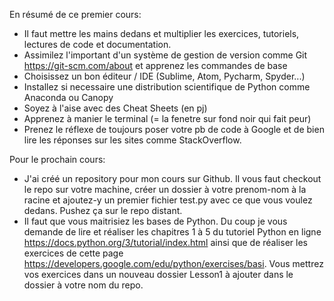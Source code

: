 En résumé de ce premier cours:
- Il faut mettre les mains dedans et multiplier les exercices, tutoriels, lectures de code et documentation.
- Assimilez l'important d'un système de gestion de version comme Git https://git-scm.com/about et apprenez les commandes de base
- Choisissez un bon éditeur / IDE (Sublime, Atom, Pycharm, Spyder...)
- Installez si necessaire une distribution scientifique de Python comme Anaconda ou Canopy
- Soyez à l'aise avec des Cheat Sheets (en pj)
- Apprenez à manier le terminal (= la fenetre sur fond noir qui fait peur)
- Prenez le réflexe de toujours poser votre pb de code à Google et de bien lire les réponses sur les sites comme StackOverflow.

Pour le prochain cours:
- J'ai créé un repository pour mon cours sur Github. Il vous faut checkout le repo sur votre machine, créer un dossier à votre prenom-nom à la racine et ajoutez-y un premier fichier test.py avec ce que vous voulez dedans. Pushez ça sur le repo distant.
- Il faut que vous maitrisiez les bases de Python. Du coup je vous demande de lire et réaliser les chapitres 
1 à 5 du tutoriel Python en ligne https://docs.python.org/3/tutorial/index.html ainsi que de réaliser les exercices de cette page https://developers.google.com/edu/python/exercises/basi. Vous mettrez 
vos exercices dans un nouveau dossier Lesson1 à ajouter dans le dossier à votre nom du repo.
